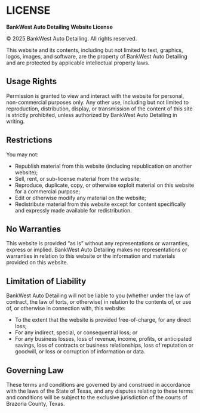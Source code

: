 # LICENSE

**BankWest Auto Detailing Website License**

© 2025 BankWest Auto Detailing. All rights reserved.

This website and its contents, including but not limited to text, graphics, logos, images, and software, are the property of BankWest Auto Detailing and are protected by applicable intellectual property laws.

## Usage Rights

Permission is granted to view and interact with the website for personal, non-commercial purposes only. Any other use, including but not limited to reproduction, distribution, display, or transmission of the content of this site is strictly prohibited, unless authorized by BankWest Auto Detailing in writing.

## Restrictions

You may not:

- Republish material from this website (including republication on another website);
- Sell, rent, or sub-license material from the website;
- Reproduce, duplicate, copy, or otherwise exploit material on this website for a commercial purpose;
- Edit or otherwise modify any material on the website;
- Redistribute material from this website except for content specifically and expressly made available for redistribution.

## No Warranties

This website is provided “as is” without any representations or warranties, express or implied. BankWest Auto Detailing makes no representations or warranties in relation to this website or the information and materials provided on this website.

## Limitation of Liability

BankWest Auto Detailing will not be liable to you (whether under the law of contract, the law of torts, or otherwise) in relation to the contents of, or use of, or otherwise in connection with, this website:

- To the extent that the website is provided free-of-charge, for any direct loss;
- For any indirect, special, or consequential loss; or
- For any business losses, loss of revenue, income, profits, or anticipated savings, loss of contracts or business relationships, loss of reputation or goodwill, or loss or corruption of information or data.

## Governing Law

These terms and conditions are governed by and construed in accordance with the laws of the State of Texas, and any disputes relating to these terms and conditions will be subject to the exclusive jurisdiction of the courts of Brazoria County, Texas.